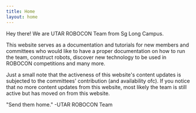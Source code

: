 ```yaml
---
title: Home
layout: home
---
```


Hey there! We are UTAR ROBOCON Team from Sg Long Campus.

This website serves as a documentation and tutorials for new members and committees who would like to have a proper documentation on how to run the team, construct robots, discover new technology to be used in ROBOCON competitions and many more.

Just a small note that the activeness of this website's content updates is subjected to the committees' contribution (and availability ofc). If you notice that no more content updates from this website, most likely the team is still active but has moved on from this website.

"Send them home." -UTAR ROBOCON Team